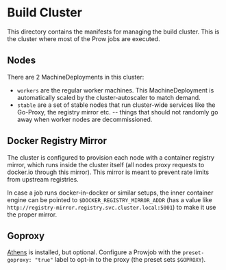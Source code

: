 # Build Cluster

This directory contains the manifests for managing the build cluster. This
is the cluster where most of the Prow jobs are executed.

## Nodes

There are 2 MachineDeployments in this cluster:

* `workers` are the regular worker machines. This MachineDeployment is
  automatically scaled by the cluster-autoscaler to match demand.
* `stable` are a set of stable nodes that run cluster-wide services
  like the Go-Proxy, the registry mirror etc. -- things that should not
  randomly go away when worker nodes are decommissioned.

## Docker Registry Mirror

The cluster is configured to provision each node with a container registry
mirror, which runs inside the cluster itself (all nodes proxy requests to
docker.io through this mirror). This mirror is meant to prevent rate limits
from upstream registries.

In case a job runs docker-in-docker or similar setups, the inner container
engine can be pointed to `$DOCKER_REGISTRY_MIRROR_ADDR` (has a value like
`http://registry-mirror.registry.svc.cluster.local:5001`) to make it use
the proper mirror.

## Goproxy

[Athens](https://github.com/gomods/athens) is installed, but optional.
Configure a Prowjob with the `preset-goproxy: "true"` label to opt-in to
the proxy (the preset sets `$GOPROXY`).
